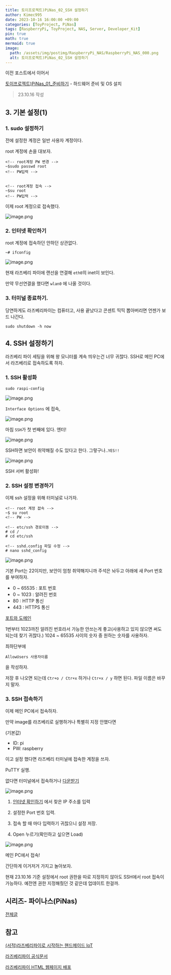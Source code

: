 ```yaml
---
title: 토이프로젝트)PiNas_02_SSH 설정하기
author: Kimec995
date: 2023-10-16 16:00:00 +09:00
categories: [ToyProject, PiNas]
tags: [RaspberryPi, ToyProject, NAS, Server, Developer_Kit]
pin: true
math: true
mermaid: true
image: 
  path: /assets/img/postimg/RaspberryPi_NAS/RaspberryPi_NAS_000.png
  alt: 토이프로젝트)PiNas_02_SSH 설정하기
---
```

이전 포스트에서 이어서

[토이프로젝트)PiNas_01_준비하기](https://kimec995.github.io/posts/PiNas01/) - 하드웨어 준비 및 OS 설치

> 23.10.16 작성

## 3. 기본 설정(1)

### 1. sudo 설정하기

전에 설정한 계정은 일반 사용자 계정이다.

root 계정에 손을 대보자.

```
<!-- root계정 PW 변경 -->
~$sudo passwd root
<!-- PW입력 -->


<!-- root계정 접속 -->
~$su root 
<!-- PW입력 -->
```

이제 root 계정으로 접속했다.

![image.png](\assets\img\postimg\RaspberryPi_NAS\RaspberryPi_NAS_14.png)

### 2. 인터넷 확인하기

root 계정에 접속하던 안하던 상관없다.

```
~# ifconfig
```

![image.png](\assets\img\postimg\RaspberryPi_NAS\RaspberryPi_NAS_15.png)

현재 라즈베리 파이에 랜선을 연결해 `eth0`의 inet이 보인다.

만약 무선연결을 했다면 `wlan0` 에 나올 것이다.

### 3. 터미널 종료하기.

당연하게도 라즈베리파이는 컴퓨터고, 사용 끝났다고 콘센트 띡띡 뽑아버리면 언젠가 보드 나간다.

```
sudo shutdown -h now
```


## 4. SSH 설정하기

라즈베리 파이 세팅을 위해 왕 모니터를 계속 띄우는건 너무 귀찮다. SSH로 메인 PC에서 라즈베리로 접속하도록 하자.

### 1. SSH 활성화

```
sudo raspi-config
```

![image.png](\assets\img\postimg\RaspberryPi_NAS\RaspberryPi_NAS_16.png)

`Interface Options` 에 접속,

![image.png](\assets\img\postimg\RaspberryPi_NAS\RaspberryPi_NAS_17.png)

마침 `SSH`가 첫 번째에 있다. 엔터!

![image.png](\assets\img\postimg\RaspberryPi_NAS\RaspberryPi_NAS_18.png)

SSH하면 보안이 취약해질 수도 있다고 한다. 그렇구나..`YES!!`

![image.png](\assets\img\postimg\RaspberryPi_NAS\RaspberryPi_NAS_19.png)

SSH 서버 활성화!

### 2. SSH 설정 변경하기

이제 ssh 설정을 위해 터미널로 나가자.

```
<!-- root 계정 젒속 -->
~$ su root
<!-- PW -->

<!-- etc/ssh 경로이동 -->
# cd /
# cd etc/ssh

<!-- sshd.config 파일 수정 -->
# nano sshd_config
```

![image.png](\assets\img\postimg\RaspberryPi_NAS\RaspberryPi_NAS_20.png)

기본 Port는 22이지만, 보안이 엄청 취약해지니까 주석은 놔두고 아래에 새 Port 번호를 부여하자.

- 0 ~ 65535 : 포트 번호
- 0 ~ 1023 : 알려진 번호
- 80 : HTTP 통신
- 443 : HTTPS 통신

[포트와 도메인](https://kimec995.github.io/posts/HTTP-PORT_DNS/)

1번부터 1023까진 알려진 번호라서 가능한 안쓰는게 좋고(사용하고 있지 않으면 써도 되는데 찾기 귀찮다.) 1024 ~ 65535 사이의 숫자 중 원하는 숫자를 사용하자.

최하단부에

```
AllowUsers 사용자이름
```
을 작성하자.

저장 후 나오면 되는데 `Ctr+o / Ctr+x` 하거나 `Ctr+x / y` 하면 된다. 파일 이름은 바꾸지 말자.

### 3. SSH 접속하기

이제 메인 PC에서 접속하자.

만약 image를 라즈베리로 실행하거나 특별히 지정 안했다면

(기본값)
- ID: pi
- PW: raspberry

이고 설정 했다면 라즈베리 터미널에 접속한 계정을 쓰자.

PuTTY 실행.

없다면 터미널에서 접속하거나 [다운받기](https://www.putty.org/)

![image.png](\assets\img\postimg\RaspberryPi_NAS\RaspberryPi_NAS_21.png)

1. [인터넷 확인하기](#2-인터넷-확인하기2.) 에서 찾은 IP 주소를 입력

2. 설정한 Port 번호 입력.

3. 접속 할 때 마다 입력하기 귀찮으니 설정 저장.

4. Open 누르기(확인하고 싶으면 Load)

![image.png](\assets\img\postimg\RaspberryPi_NAS\RaspberryPi_NAS_13.png)

메인 PC에서 접속!

간단하게 이거저거 가지고 놀아보자.

현재 23.10.16 기준 설정에서 root 권한을 따로 지정하지 않아도 SSH에서 root 접속이 가능하다. 예전엔 권한 지정해줬던 것 같은데 업데이트 한걸까.

## 시리즈- 파이나스(PiNas)

[전체글](https://kimec995.github.io/categories/pinas/)

## 참고
[(서적)라즈베리파이로 시작하는 핸드메이드 IoT](https://product.kyobobook.co.kr/detail/S000001934230)

[라즈베리파이 공식문서](https://www.raspberrypi.com/tutorials/nas-box-raspberry-pi-tutorial/)

[라즈베리파이 HTML 웹페이지 배포](https://www.seeedstudio.com/blog/2020/06/23/setup-a-raspberry-pi-web-server-and-easily-build-an-html-webpage-m/)
